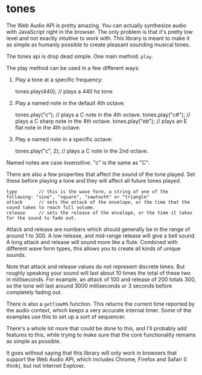 tones
=====

The Web Audio API is pretty amazing. You can actually synthesize audio with JavaScript right in the browser. The only problem is that it's pretty low level and not exactly intuitive to work with. This library is meant to make it as simple as humanly possible to create pleasant sounding musical tones.

The tones api is drop dead simple. One main method: `play`.

The play method can be used in a few different ways:

1. Play a tone at a specific frequency:

	tones.play(440);		// plays a 440 hz tone

2. Play a named note in the default 4th octave:

	tones.play("c");		// plays a C note in the 4th octave.
	tones.play("c#");		// plays a C sharp note in the 4th octave.
	tones.play("eb");		// plays an E flat note in the 4th octave.

3. Play a named note in a specific octave:

	tones.play("c", 2);		// plays a C note in the 2nd octave.

Named notes are case insensitive. "c" is the same as "C".

There are also a few properties that affect the sound of the tone played. Set these before playing a tone and they will affect all future tones played.

	type		// this is the wave form, a string of one of the following: "sine", "square", "sawtooth" or "triangle"
	attack 		// sets the attack of the envelope, or the time that the sound takes to reach full volume.
	release		// sets the release of the envelope, or the time it takes for the sound to fade out.

Attack and release are numbers which should generally be in the range of around 1 to 300. A low release, and mid-range release will give a bell sound. A long attack and release will sound more like a flute. Combined with different wave form types, this allows you to create all kinds of unique sounds.

Note that attack and release values do not represent discrete times. But roughly speaking your sound will last about 10 times the total of these two in milliseconds. For example, an attack of 100 and release of 200 totals 300, so the tone will last around 3000 milliseconds or 3 seconds before completely fading out.

There is also a `getTimeMS` function. This returns the current time reported by the audio context, which keeps a very accurate internal timer. Some of the examples use this to set up a sort of sequencer.

There's a whole lot more that could be done to this, and I'll probably add features to this, while trying to make sure that the core functionality remains as simple as possible.

It goes without saying that this library will only work in browsers that support the Web Audio API, which includes Chrome, Firefox and Safari (I think), but not Internet Explorer.
